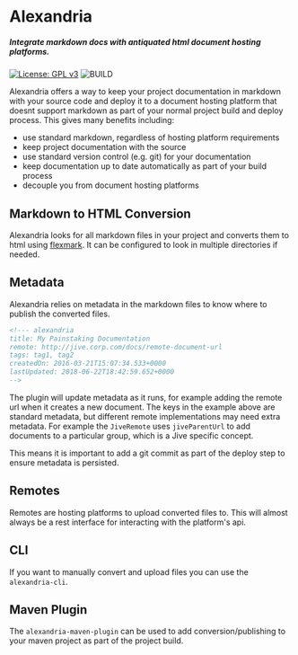 # Alexandria
##### Integrate markdown docs with antiquated html document hosting platforms.

[![License: GPL v3](https://img.shields.io/badge/License-GPL%20v3-blue.svg)](https://www.gnu.org/licenses/gpl-3.0)
![BUILD](https://travis-ci.org/macgregor/alexandria.svg?branch=master)
<!---
![GitHub tag](https://img.shields.io/github/tag/expressjs/express.svg)
![Sonatype Nexus (Releases)](https://img.shields.io/nexus/r/https/oss.sonatype.org/com.google.guava/guava.svg)
![Sonatype Nexus (Snapshots)](https://img.shields.io/nexus/s/https/oss.sonatype.org/com.google.guava/guava.svg)
-->

Alexandria offers a way to keep your project documentation in markdown with your source code and deploy it to a
document hosting platform that doesnt support markdown as part of your normal project build and deploy process. This gives
many benefits including:
* use standard markdown, regardless of hosting platform requirements
* keep project documentation with the source
* use standard version control (e.g. git) for your documentation
* keep documentation up to date automatically as part of your build process
* decouple you from document hosting platforms

## Markdown to HTML Conversion
Alexandria looks for all markdown files in your project and converts them to html using [flexmark](https://github.com/vsch/flexmark-java).
It can be configured to look in multiple directories if needed.

## Metadata
Alexandria relies on metadata in the markdown files to know where to publish the converted files. 

```markdown
<!--- alexandria
title: My Painstaking Documentation
remote: http://jive.corp.com/docs/remote-document-url
tags: tag1, tag2
createdOn: 2016-03-21T15:07:34.533+0000
lastUpdated: 2018-06-22T18:42:59.652+0000
-->
```

The plugin will update metadata as it runs, for example adding the remote url when it creates a new document. The
keys in the example above are standard metadata, but different remote implementations may need extra metadata. For example
the `JiveRemote` uses `jiveParentUrl` to add documents to a particular group, which is a Jive specific concept.

This means it is important to add a git commit as part of the deploy step to ensure metadata is persisted.


## Remotes
Remotes are hosting platforms to upload converted files to. This will almost always be a rest interface for interacting 
with the platform's api.

## CLI
If you want to manually convert and upload files you can use the `alexandria-cli`. 

## Maven Plugin
The `alexandria-maven-plugin` can be used to add conversion/publishing to your maven project as part of the project build.